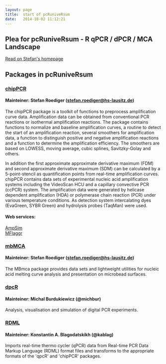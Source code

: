 ```yaml
---
layout: page
title:  start of pcRuniveRsum
date:   2014-10-02 11:12:21
---
```


## Plea for pcRuniveRsum - R qPCR / dPCR / MCA Landscape

[Read on Stefan's homepage](http://www.hs-lausitz.de/groups/multiplex-assays/bildbasierte-assays-imagebased-assays/r-dpcr-qpcr-landscape.html)

## Packages in pcRuniveRsum

### [chipPCR](http://github.com/michbur/chipPCR)
#### Mainteiner: Stefan Roediger (stefan.roediger@hs-lausitz.de)

The chipPCR package is a toolkit of functions to preprocess amplification curve data. Amplification data can be obtained from conventional PCR reactions or isothermal amplification reactions. The package contains functions to normalize and baseline amplification curves, a routine to detect the start of an amplification reaction, several smoothers for amplification data, a function to distinguish positive and negative amplification reactions and a function to determine the amplification efficiency. The smoothers are based on LOWESS, moving average, cubic splines, Savitzky-Golay and others. 

In addition the first approximate approximate derivative maximum (FDM) and second approximate derivative maximum (SDM) can be calculated by a 5-point-stencil as quantification points from real-time amplification curves. chipPCR contains data sets of experimental nucleic acid amplification systems including the VideoScan HCU and a capillary convective PCR (ccPCR) system. The amplification data were generated by helicase dependent amplification (HDA) or polymerase chain reaction (PCR) under various temperature conditions. As detection system intercalating dyes (EvaGreen, SYBR Green) and hydrolysis probes (TaqMan) were used.  

#### Web services:   

[AmpSim](http://michbur.shinyapps.io/AmpSim/)  
[MFIaggr](http://michbur.shinyapps.io/MFIaggr_gui/)  

### [mbMCA](http://github.com/michbur/MBmca)
#### Mainteiner: Stefan Roediger (stefan.roediger@hs-lausitz.de)

The MBmca package provides data sets and lightweight utilities for nucleic acid melting curve analysis and presentation on microbead surfaces.

### [dpcR](http://github.com/michbur/dpcR)
#### Mainteiner: Michal Burdukiewicz (@michbur)
Analysis, visualisation and simulation of digital PCR experiments.

### [RDML](http://github.com/kablag/RDML)
#### Mainteiner: Konstantin A. Blagodatskikh (@kablag)
Imports real-time thermo cycler (qPCR) data from Real-time PCR Data Markup Language (RDML) format files and transforms to the appropriate formats of the 'qpcR' and 'chipPCR' packages.
